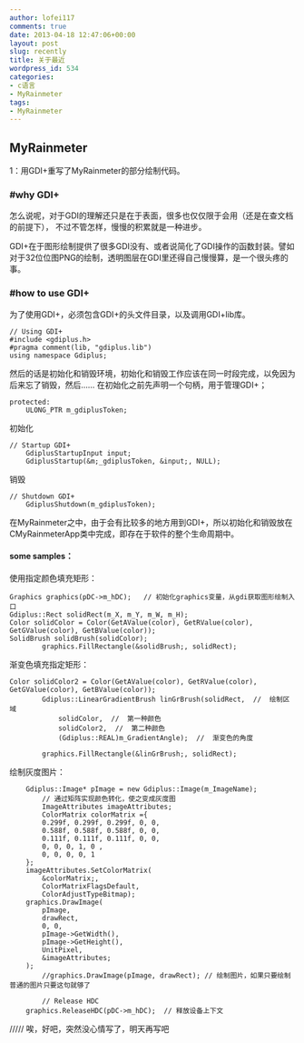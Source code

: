 ```yaml
---
author: lofei117
comments: true
date: 2013-04-18 12:47:06+00:00
layout: post
slug: recently
title: 关于最近
wordpress_id: 534
categories:
- c语言
- MyRainmeter
tags:
- MyRainmeter
---
```


## MyRainmeter


1：用GDI+重写了MyRainmeter的部分绘制代码。


### #why GDI+


怎么说呢，对于GDI的理解还只是在于表面，很多也仅仅限于会用（还是在查文档的前提下）， 不过不管怎样，慢慢的积累就是一种进步。

GDI+在于图形绘制提供了很多GDI没有、或者说简化了GDI操作的函数封装。譬如对于32位位图PNG的绘制，透明图层在GDI里还得自己慢慢算，是一个很头疼的事。


### #how to use GDI+


为了使用GDI+，必须包含GDI+的头文件目录，以及调用GDI+lib库。


    
    
    // Using GDI+
    #include <gdiplus.h>
    #pragma comment(lib, "gdiplus.lib")
    using namespace Gdiplus;
    



然后的话是初始化和销毁环境，初始化和销毁工作应该在同一时段完成，以免因为后来忘了销毁，然后……
在初始化之前先声明一个句柄，用于管理GDI+；


    
    
    protected:
    	ULONG_PTR m_gdiplusToken;  
    


初始化

    
    
    // Startup GDI+
    	GdiplusStartupInput input;  
    	GdiplusStartup(&m;_gdiplusToken, &input;, NULL); 
    


销毁

    
    
    // Shutdown GDI+
    	GdiplusShutdown(m_gdiplusToken);  
    



在MyRainmeter之中，由于会有比较多的地方用到GDI+，所以初始化和销毁放在CMyRainmeterApp类中完成，即存在于软件的整个生命周期中。



#### some samples：


使用指定颜色填充矩形：

    
    
    Graphics graphics(pDC->m_hDC);	 // 初始化graphics变量，从gdi获取图形绘制入口
    Gdiplus::Rect solidRect(m_X, m_Y, m_W, m_H);
    Color solidColor = Color(GetAValue(color), GetRValue(color), GetGValue(color), GetBValue(color));
    SolidBrush solidBrush(solidColor);
    		graphics.FillRectangle(&solidBrush;, solidRect);
    


渐变色填充指定矩形：

    
    
    Color solidColor2 = Color(GetAValue(color), GetRValue(color), GetGValue(color), GetBValue(color));
    		Gdiplus::LinearGradientBrush linGrBrush(solidRect,  //  绘制区域
    			solidColor,  //  第一种颜色
    			solidColor2,  //  第二种颜色 
    			(Gdiplus::REAL)m_GradientAngle);  //  渐变色的角度
    
    		graphics.FillRectangle(&linGrBrush;, solidRect);
    


绘制灰度图片：

    
    
    	Gdiplus::Image* pImage = new Gdiplus::Image(m_ImageName);
            // 通过矩阵实现颜色转化，使之变成灰度图
            ImageAttributes imageAttributes;
            ColorMatrix colorMatrix ={
    		0.299f, 0.299f, 0.299f, 0, 0,
    		0.588f, 0.588f, 0.588f, 0, 0,
    		0.111f, 0.111f, 0.111f, 0, 0,
    		0, 0, 0, 1, 0 ,
    		0, 0, 0, 0, 1
    	};
    	imageAttributes.SetColorMatrix(
    		&colorMatrix;, 
    		ColorMatrixFlagsDefault,
    		ColorAdjustTypeBitmap);		
    	graphics.DrawImage(
    		pImage, 
    		drawRect, 
    		0, 0, 
    		pImage->GetWidth(), 
    		pImage->GetHeight(), 
    		UnitPixel, 
    		&imageAttributes;
    	);
            //graphics.DrawImage(pImage, drawRect);	// 绘制图片，如果只要绘制普通的图片只要这句就够了
    
            // Release HDC
    	graphics.ReleaseHDC(pDC->m_hDC);  // 释放设备上下文       
    



/////
唉，好吧，突然没心情写了，明天再写吧
